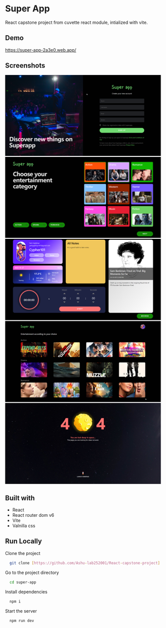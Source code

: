 
# Super App

React capstone project from cuvette react module, intialized with vite.


## Demo

https://super-app-2a3e0.web.app/


## Screenshots

![Login Screen](./public/signup.png)
![Select category](./public/selectCategory.png)
![Dashboard](./public/dashboard.png)
![Browse selected](./public/browse.png)
![Error page](./public/error.jpg)


## Built with

* React
* React router dom v6
* Vite
* Valnilla css
## Run Locally

Clone the project

```bash
  git clone [https://github.com/Ashu-lab252001/React-capstone-project]
```

Go to the project directory

```bash
  cd super-app
```

Install dependencies

```bash
  npm i
```

Start the server

```bash
  npm run dev
```

